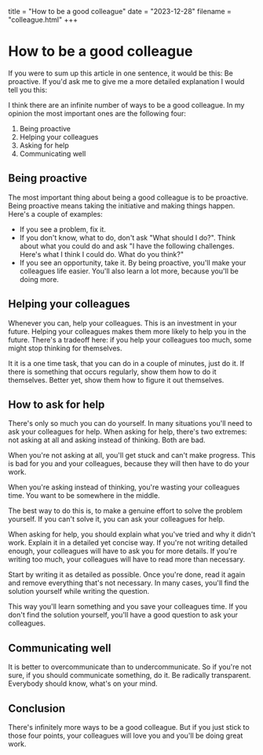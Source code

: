 title = "How to be a good colleague"
date = "2023-12-28"
filename = "colleague.html"
+++

# How to be a good colleague

If you were to sum up this article in one sentence, it would be this: Be proactive. 
If you'd ask me to give me a more detailed explanation I would tell you this:

I think there are an infinite number of ways to be a good colleague.
In my opinion the most important ones are the following four:
1. Being proactive
2. Helping your colleagues
3. Asking for help
4. Communicating well


## Being proactive
The most important thing about being a good colleague is to be proactive.
Being proactive means taking the initiative and making things happen.
Here's a couple of examples:
* If you see a problem, fix it.
* If you don't know, what to do, don't ask "What should I do?". Think about what you could do and ask "I have the following challenges. Here's what I think I could do. What do you think?"
* If you see an opportunity, take it.
By being proactive, you'll make your colleagues life easier.
You'll also learn a lot more, because you'll be doing more.


## Helping your colleagues
Whenever you can, help your colleagues.
This is an investment in your future.
Helping your colleagues makes them more likely to help you in the future.
There's a tradeoff here: if you help your colleagues too much, some might stop thinking for themselves.

It it is a one time task, that you can do in a couple of minutes, just do it.
If there is something that occurs regularly, show them how to do it themselves.
Better yet, show them how to figure it out themselves.


## How to ask for help
There's only so much you can do yourself.
In many situations you'll need to ask your colleagues for help.
When asking for help, there's two extremes: not asking at all and asking instead of thinking. 
Both are bad.

When you're not asking at all, you'll get stuck and can't make progress.
This is bad for you and your colleagues, because they will then have to do your work.

When you're asking instead of thinking, you're wasting your colleagues time.
You want to be somewhere in the middle.

The best way to do this is, to make a genuine effort to solve the problem yourself. If you can't solve it, you can ask your colleagues for help.

When asking for help, you should explain what you've tried and why it didn't work. Explain it in a detailed yet concise way. If you're not writing detailed enough, your colleagues will have to ask you for more details.
If you're writing too much, your colleagues will have to read more than necessary.

Start by writing it as detailed as possible. Once you're done, read it again and remove everything that's not necessary. In many cases, you'll find the solution yourself while writing the question.

This way you'll learn something and you save your colleagues time.
If you don't find the solution yourself, you'll have a good question to ask your colleagues.


## Communicating well
It is better to overcommunicate than to undercommunicate.
So if you're not sure, if you should communicate something, do it.
Be radically transparent.
Everybody should know, what's on your mind.


## Conclusion
There's infinitely more ways to be a good colleague.
But if you just stick to those four points, your colleagues will love you 
and you'll be doing great work.